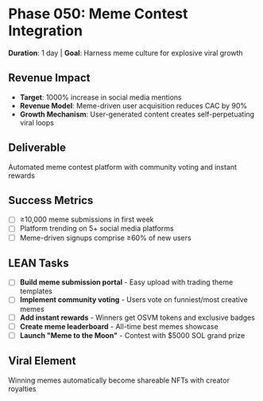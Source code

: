 # Phase 050: Meme Contest Integration
**Duration**: 1 day | **Goal**: Harness meme culture for explosive viral growth

## Revenue Impact
- **Target**: 1000% increase in social media mentions
- **Revenue Model**: Meme-driven user acquisition reduces CAC by 90%
- **Growth Mechanism**: User-generated content creates self-perpetuating viral loops

## Deliverable
Automated meme contest platform with community voting and instant rewards

## Success Metrics
- [ ] ≥10,000 meme submissions in first week
- [ ] Platform trending on 5+ social media platforms
- [ ] Meme-driven signups comprise ≥60% of new users

## LEAN Tasks
- [ ] **Build meme submission portal** - Easy upload with trading theme templates
- [ ] **Implement community voting** - Users vote on funniest/most creative memes
- [ ] **Add instant rewards** - Winners get OSVM tokens and exclusive badges
- [ ] **Create meme leaderboard** - All-time best memes showcase
- [ ] **Launch "Meme to the Moon"** - Contest with $5000 SOL grand prize

## Viral Element
Winning memes automatically become shareable NFTs with creator royalties
